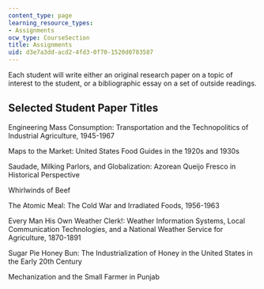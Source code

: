 ```yaml
---
content_type: page
learning_resource_types:
- Assignments
ocw_type: CourseSection
title: Assignments
uid: d3e7a3dd-acd2-4fd3-0f70-1520d0783587
---
```


Each student will write either an original research paper on a topic of interest to the student, or a bibliographic essay on a set of outside readings.

Selected Student Paper Titles
-----------------------------

Engineering Mass Consumption: Transportation and the Technopolitics of Industrial Agriculture, 1945-1967

Maps to the Market: United States Food Guides in the 1920s and 1930s

Saudade, Milking Parlors, and Globalization: Azorean Queijo Fresco in Historical Perspective

Whirlwinds of Beef

The Atomic Meal: The Cold War and Irradiated Foods, 1956-1963

Every Man His Own Weather Clerk!: Weather Information Systems, Local Communication Technologies, and a National Weather Service for Agriculture, 1870-1891

Sugar Pie Honey Bun: The Industrialization of Honey in the United States in the Early 20th Century

Mechanization and the Small Farmer in Punjab
